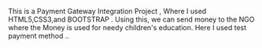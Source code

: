 This is a Payment Gateway Integration Project , Where I used HTML5,CSS3,and BOOTSTRAP .
Using this, we can send money to the NGO where the Money is used for needy children's education.
Here I used test payment method ..
